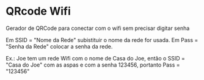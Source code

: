 # QRcode Wifi

Gerador de QRCode para conectar com o wifi sem precisar digitar senha

Em SSID = "Nome da Rede" subistituir o nome da rede for usada.
Em Pass = "Senha da Rede" colocar a senha da rede.

Ex.: Joe tem um rede Wifi com o nome de Casa do Joe, então o SSID = "Casa do Joe" com as aspas 
     e com a senha 123456, portanto Pass = "123456"

